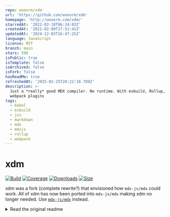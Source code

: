 ```yaml
---
repo: wooorm/xdm
url: 'https://github.com/wooorm/xdm'
homepage: 'http://wooorm.com/xdm/'
starredAt: '2022-02-18T06:24:03Z'
createdAt: '2021-02-09T17:52:41Z'
updatedAt: '2024-12-03T16:47:25Z'
language: JavaScript
license: MIT
branch: main
stars: 596
isPublic: true
isTemplate: false
isArchived: false
isFork: false
hasReadMe: true
refreshedAt: '2025-02-25T20:22:18.789Z'
description: >-
  Just a *really* good MDX compiler. No runtime. With esbuild, Rollup, and
  webpack plugins
tags:
  - babel
  - esbuild
  - jsx
  - markdown
  - mdx
  - mdxjs
  - rollup
  - webpack
---
```


# xdm

[![Build][build-badge]][build]
[![Coverage][coverage-badge]][coverage]
[![Downloads][downloads-badge]][downloads]
[![Size][size-badge]][size]

xdm was a fork (complete rewrite?) that envisioned how `mdx-js/mdx` could work.
All of xdm has now been ported into `mdx-js/mdx` making xdm no longer needed.
Use [`mdx-js/mdx`][mdxjs] instead.

<details><summary>Read the original readme</summary>

**xdm** is an MDX compiler that focusses on two things:

1.  Compiling the MDX syntax (markdown + JSX) to JavaScript
2.  Making it easier to use the MDX syntax in different places

This is mostly things I wrote for `@mdx-js/mdx` which are not slated to be
released (soon?) plus some further changes that I think are good ideas (source
maps, ESM only, defaulting to an automatic JSX runtime, no Babel, smallish
browser size, more docs, import/exports in evaluate, esbuild and Rollup
plugins).

There are also some cool experimental features in [👩‍🔬 Lab][lab]!

## Install

Use Node 12 or later.
Then install `xdm` with either npm or yarn.

[npm][]:

```sh
npm install xdm
```

[yarn][]:

```sh
yarn add xdm
```

This package is [ESM only](https://gist.github.com/sindresorhus/a39789f98801d908bbc7ff3ecc99d99c):
Node 12+ is needed to use it and it must be `import`ed instead of `require`d.

## Contents

*   [What is MDX?](#what-is-mdx)
*   [Use](#use)
*   [API](#api)
    *   [`compile(file, options?)`](#compilefile-options)
    *   [`compileSync(file, options?)`](#compilesyncfile-options)
    *   [`evaluate(file, options)`](#evaluatefile-options)
    *   [`evaluateSync(file, options)`](#evaluatesyncfile-options)
    *   [`run(functionBody, options)`](#runfunctionbody-options)
    *   [`runSync(functionBody, options)`](#runsyncfunctionbody-options)
    *   [`createProcessor(options)`](#createprocessoroptions)
*   [👩‍🔬 Lab](#-lab)
    *   [Importing `.mdx` files directly](#importing-mdx-files-directly)
    *   [Requiring `.mdx` files directly](#requiring-mdx-files-directly)
    *   [Importing `.md` and `.mdx` files from the web in esbuild](#importing-md-and-mdx-files-from-the-web-in-esbuild)
*   [MDX syntax](#mdx-syntax)
    *   [Markdown](#markdown)
    *   [JSX](#jsx)
    *   [ESM](#esm)
    *   [Expressions](#expressions)
*   [MDX content](#mdx-content)
    *   [Components](#components)
    *   [Layout](#layout)
*   [Integrations](#integrations)
    *   [Bundlers](#bundlers)
    *   [Build systems](#build-systems)
    *   [Compilers](#compilers)
    *   [Site generators](#site-generators)
    *   [Hyperscript implementations (frameworks)](#hyperscript-implementations-frameworks)
    *   [Runtime libraries](#runtime-libraries)
*   [Guides](#guides)
    *   [GitHub flavored markdown (GFM)](#github-flavored-markdown-gfm)
    *   [Syntax highlighting](#syntax-highlighting)
    *   [Math](#math)
    *   [Frontmatter](#frontmatter)
*   [Plugins](#plugins)
*   [Types](#types)
*   [Differences from `@mdx-js/mdx`](#differences-from-mdx-jsmdx)
*   [Architecture](#architecture)
*   [Security](#security)
*   [Related](#related)
*   [License](#license)

## What is MDX?

MDX is different things.
The term is sometimes used for a compiler, typically implying `@mdx-js/mdx`, but
there are more.
First there was [`mdxc`][mdxc].
Then came [`@mdx-js/mdx`][mdxjs].
There’s also [`mdsvex`][mdsvex].
And now there’s **xdm** too.

Sometimes the term is used for a runtime/helper library.
**xdm** has **no runtime**: it’s not needed!

Most often the term is used for the format: markdown + JS(X) (there are some
[caveats][]):

```mdx
## Hello, world!

<div className="note">
  > Some notable things in a block quote!
</div>
```

See?
Most of markdown works!
Those XML-like things are not HTML though: they’re JSX.
Note that there are some differences in how JSX should be authored: for example,
React expects `className`, whereas Vue expects `class`.
See [§ MDX syntax][mdx-syntax] below for more on how the format works.

## Use

This section describes how to use the API.
See [§ MDX syntax][mdx-syntax] on how the format works.
See [§ Integrations][integrations] on how to use **xdm** with Babel, esbuild,
Rollup, webpack, etc.

Say we have an MDX document, `example.mdx`:

```mdx
export const Thing = () => <>World!</>

# Hello, <Thing />
```

First, a rough idea of what the result will be.
The below is not the actual output, but it might help to form a mental model:

```js
/* @jsxRuntime automatic @jsxImportSource react */

export const Thing = () => <>World!</>

export default function MDXContent() {
  return <h1>Hello, <Thing /></h1>
}
```

Some observations:

*   The output is serialized JavaScript that still needs to be evaluated
*   A comment is injected to configure how JSX is handled
*   It’s a complete file with import/exports
*   A component (`MDXContent`) is exported

Now for how to get the actual output.
Add some code in `example.js` to compile `example.mdx` to JavaScript:

```js
import {promises as fs} from 'node:fs'
import {compile} from 'xdm'

main()

async function main() {
  const compiled = await compile(await fs.readFile('example.mdx'))
  console.log(String(compiled))
}
```

The *actual* output of running `node example.js` is:

```js
/* @jsxRuntime automatic @jsxImportSource react */
import {Fragment as _Fragment, jsx as _jsx, jsxs as _jsxs} from 'react/jsx-runtime'

export const Thing = () => _jsx(_Fragment, {children: 'World!'})

function MDXContent(props = {}) {
  let {wrapper: MDXLayout} = props.components || ({})
  return MDXLayout
    ? _jsx(MDXLayout, Object.assign({}, props, {children: _jsx(_createMdxContent, {})}))
    : _createMdxContent()
  function _createMdxContent() {
    let _components = Object.assign({h1: 'h1'}, props.components)
    return _jsxs(_components.h1, {children: ['Hello, ', _jsx(Thing, {})]})
  }
}

export default MDXContent
```

Some more observations:

*   JSX is compiled away to function calls and an import of React†
*   The content component can be given `{components: {wrapper: MyLayout}}` to
    wrap the whole content
*   The content component can be given `{components: {h1: MyComponent}}` to use
    something else for the heading

† **xdm** is not coupled to React.
You can also use it with [Preact](#preact), [Vue](#vue), [Emotion](#emotion),
[Theme UI](#theme-ui), etc.

See [§ MDX content][mdx-content] below on how to use the result.

## API

`xdm` exports the following identifiers:
[`compile`][compile],
[`compileSync`](#compilesyncfile-options),
[`evaluate`][eval],
[`evaluateSync`](#evaluatesyncfile-options),
[`run`][run],
[`runSync`](#runsyncfunctionbody-options), and
[`createProcessor`](#createprocessoroptions).
There is no default export.

`xdm/esbuild.js` exports a function as the default export that returns an
[esbuild][] plugin.

`xdm/rollup.js` exports a function as the default export that returns a
[Rollup][] plugin.

`xdm/webpack.cjs` exports a [webpack][] loader as the default export.

There is also `xdm/esm-loader.js` and `xdm/register.cjs`, see [👩‍🔬 Lab][lab]
for more info.

### `compile(file, options?)`

Compile MDX to JS.

###### `file`

MDX document to parse (`string`, [`Buffer`][buffer] in UTF-8, [`vfile`][vfile],
or anything that can be given to `vfile`).

<details>
<summary>Example</summary>

```js
import {VFile} from 'vfile'
import {compile} from 'xdm'

await compile(':)')
await compile(Buffer.from(':-)'))
await compile({path: 'path/to/file.mdx', value: '🥳'})
await compile(new VFile({path: 'path/to/file.mdx', value: '🤭'}))
```

</details>

###### `options.remarkPlugins`

List of [remark plugins][remark-plugins], presets, and pairs.

<details>
<summary>Example</summary>

```js
import remarkFrontmatter from 'remark-frontmatter' // YAML and such.
import remarkGfm from 'remark-gfm' // Tables, strikethrough, tasklists, literal URLs.

await compile(file, {remarkPlugins: [remarkGfm]}) // One plugin.
await compile(file, {remarkPlugins: [[remarkFrontmatter, 'toml']]}) // A plugin with options.
await compile(file, {remarkPlugins: [remarkGfm, remarkFrontmatter]}) // Two plugins.
await compile(file, {remarkPlugins: [[remarkGfm, {singleTilde: false}], remarkFrontmatter]}) // Two plugins, first w/ options.
```

</details>

###### `options.rehypePlugins`

List of [rehype plugins][rehype-plugins], presets, and pairs.

<details>
<summary>Example</summary>

```js
import rehypeKatex from 'rehype-katex' // Render math with KaTeX.
import remarkMath from 'remark-math' // Support math like `$so$`.

await compile(file, {remarkPlugins: [remarkMath], rehypePlugins: [rehypeKatex]})

await compile(file, {
  remarkPlugins: [remarkMath],
  // A plugin with options:
  rehypePlugins: [[rehypeKatex, {throwOnError: true, strict: true}]]
})
```

</details>

###### `options.recmaPlugins`

List of recma plugins.
This is a new ecosystem, currently in beta, to transform
[esast](https://github.com/syntax-tree/esast) trees (JavaScript).

###### `options.remarkRehypeOptions`

Options to pass through to [`remark-rehype`][remark-rehype].
The option `allowDangerousHtml` will always be set to `true` and the MDX nodes
are passed through.
In particular, you might want to pass `clobberPrefix`, `footnoteLabel`, and
`footnoteBackLabel`.

<details>
<summary>Example</summary>

```js
await compile({value: '…'}, {remarkRehypeOptions: {clobberPrefix: 'comment-1'}})
```

</details>

###### `options.mdExtensions`

List of markdown extensions, with dot (`string[]`, default: `['.md',
'.markdown', '.mdown', '.mkdn', '.mkd', '.mdwn', '.mkdown', '.ron']`).

###### `options.mdxExtensions`

List of MDX extensions, with dot (`string[]`, default: `['.mdx']`).
Has no effect in `compile` or `evaluate`, but does affect [esbuild][],
[Rollup][], and the experimental ESM loader + register hook (see [👩‍🔬
Lab][lab]).

###### `options.format`

Format the file is in (`'detect' | 'mdx' | 'md'`, default: `'detect'`).

*   `'detect'` — use `'markdown'` for files with an extension in `mdExtensions`
    and `'mdx'` otherwise
*   `'mdx'` — treat file as [MDX][mdx-syntax]
*   `'md'` — treat file as plain vanilla markdown

The format cannot be detected if a file is passed without a path or extension:
`mdx` will be assumed.
So pass a full vfile (with `path`) or an object with a path.

<details>
<summary>Example</summary>

```js
compile({value: '…'}) // Seen as MDX
compile({value: '…'}, {format: 'md'}) // Seen as markdown
compile({value: '…', path: 'readme.md'}) // Seen as markdown

// Please do not use `.md` for MDX as other tools won’t know how to handle it.
compile({value: '…', path: 'readme.md'}, {format: 'mdx'}) // Seen as MDX
compile({value: '…', path: 'readme.md'}, {mdExtensions: []}) // Seen as MDX
```

</details>

This option mostly affects [esbuild][] and [Rollup][] plugins, and the
experimental ESM loader + register hook (see [👩‍🔬 Lab][lab]), because in those
it affects *which* files are “registered”:

*   `format: 'mdx'` registers the extensions in `options.mdxExtensions`
*   `format: 'md'` registers the extensions in `options.mdExtensions`
*   `format: 'detect'` registers both lists of extensions

###### `options.outputFormat`

Output format to generate (`'program' | 'function-body'`, default: `'program'`).
In most cases `'program'` should be used, as it results in a whole program.
Internally, [`evaluate`][eval] uses `outputFormat: 'function-body'` to compile
to code that can be `eval`ed with [`run`][run].
In some cases, you might want to do what `evaluate` does in separate steps
yourself, such as when compiling on the server and running on the client.

The `'program'` format will use import statements to import the runtime (and
optionally provider) and use an export statement to yield the `MDXContent`
component.

The `'function-body'` format will get the runtime (and optionally provider) from
`arguments[0]`, rewrite export statements, and use a return statement to yield
what was exported.
Normally, this output format will throw on `import` (and `export … from`)
statements, but you can support them by setting
[`options.useDynamicImport`][usedynamicimport].

<details>
<summary>Example</summary>

A module `example.js`:

```js
import {compile} from 'xdm'

main('export const no = 3.14\n\n# hi {no}')

async function main(code) {
  console.log(String(await compile(code, {outputFormat: 'program'}))) // Default
  console.log(String(await compile(code, {outputFormat: 'function-body'})))
}
```

…yields:

```js
import {Fragment as _Fragment, jsx as _jsx} from 'react/jsx-runtime'
export const no = 3.14
function MDXContent(props = {}) { /* … */ }
export default MDXContent
```

```js
const {Fragment: _Fragment, jsx: _jsx} = arguments[0]
const no = 3.14
function MDXContent(props = {}) { /* … */ }
return {no, default: MDXContent}
```

</details>

###### `options.useDynamicImport`

Whether to compile to dynamic import expressions (`boolean`, default: `false`).
This option applies when [`options.outputFormat`][outputformat] is
`'function-body'`.

**xdm** can turn import statements (`import x from 'y'`) into dynamic imports
(`const {x} = await import('y')`).
This is useful because import statements only work at the top level of
JavaScript modules, whereas `import()` is available inside function bodies.

When you turn `useDynamicImport` on, you should probably set [`options.baseUrl`][baseurl] too.

<details>
<summary>Example</summary>

Say we have a couple modules:

```js
// meta.js:
export const title = 'World'

// numbers.js:
export const no = 3.14

// example.js:
import {compileSync} from 'xdm'

const code = `import {name} from './meta.js'
export {no} from './numbers.js'

# hi {name}!`

console.log(String(compileSync(code, {outputFormat: 'function-body', useDynamicImport: true})))
```

…now running `node example.js` yields:

```js
const {Fragment: _Fragment, jsx: _jsx, jsxs: _jsxs} = arguments[0]
const {name} = await import('./meta.js')
const {no} = await import('./numbers.js')
function MDXContent(props = {}) { /* … */ }
return {no, default: MDXContent}
```

</details>

###### `options.baseUrl`

Resolve relative `import` (and `export … from`) from this URL (`string?`,
example: `import.meta.url`).

Relative specifiers are non-absolute URLs that start with `/`, `./`, or `../`.
For example: `/index.js`, `./folder/file.js`, or `../main.js`.

This option is useful when code will run in a different place.
One example is when `.mdx` files are in path *a* but compiled to path *b* and
imports should run relative the path *b*.
Another example is when evaluating code, whether in Node or a browser.

<details>
<summary>Example</summary>

Say we have a module `example.js`:

```js
import {compile} from 'xdm'

main()

async function main() {
  const code = 'export {number} from "./data.js"\n\n# hi'
  const baseUrl = 'https://a.full/url' // Typically `import.meta.url`
  console.log(String(await compile(code, {baseUrl})))
}
```

…now running `node example.js` yields:

```js
import {Fragment as _Fragment, jsx as _jsx} from 'react/jsx-runtime'
export {number} from 'https://a.full/data.js'
function MDXContent(props = {}) { /* … */ }
export default MDXContent
```

</details>

###### `options.development`

Whether to add extra information to error messages in generated code
(`boolean?`, default: `false`).
The default can be set to `true` in Node.js through environment variables: set
`NODE_ENV=development`.

<details>
<summary>Example</summary>

Say we had some MDX that references a component that can be passed or provided
at runtime:

```mdx
**Note**<NoteIcon />: some stuff.
```

And a module to evaluate that:

```js
import {promises as fs} from 'node:fs'
import * as runtime from 'react/jsx-runtime'
import {evaluate} from 'xdm'

main()

async function main() {
  const path = 'example.mdx'
  const value = await fs.readFile(path)
  const MDXContent = (await evaluate({path, value}, runtime)).default
  console.log(MDXContent())
}
```

Running that would normally (production) yield:

```txt
Error: Expected component `NoteIcon` to be defined: you likely forgot to import, pass, or provide it.
    at _missingMdxReference (eval at run (…/xdm/lib/run.js:18:10), <anonymous>:27:9)
    at _createMdxContent (eval at run (…/xdm/lib/run.js:18:10), <anonymous>:15:20)
    at MDXContent (eval at run (…/xdm/lib/run.js:18:10), <anonymous>:9:9)
    at main (…/example.js:11:15)
```

But if we change add `development: true` to our example:

```diff
@@ -7,6 +7,6 @@ main()
 async function main() {
   const path = 'example.mdx'
   const value = await fs.readFile(path)
-  const MDXContent = (await evaluate({path, value}, runtime)).default
+  const MDXContent = (await evaluate({path, value}, {development: true, ...runtime})).default
   console.log(MDXContent({}))
 }
```

And we’d run it again, we’d get:

```txt
Error: Expected component `NoteIcon` to be defined: you likely forgot to import, pass, or provide it.
It’s referenced in your code at `1:9-1:21` in `example.mdx`
provide it.
    at _missingMdxReference (eval at run (…/xdm/lib/run.js:18:10), <anonymous>:27:9)
    at _createMdxContent (eval at run (…/xdm/lib/run.js:18:10), <anonymous>:15:20)
    at MDXContent (eval at run (…/xdm/lib/run.js:18:10), <anonymous>:9:9)
    at main (…/example.js:11:15)
```

</details>

###### `options.SourceMapGenerator`

The `SourceMapGenerator` class from [`source-map`][source-map] (optional).
When given, the resulting file will have a `map` field set to a source map (in
object form).

<details>
<summary>Example</summary>

Assuming `example.mdx` from [§ Use][use] exists, then:

```js
import {promises as fs} from 'node:fs'
import {SourceMapGenerator} from 'source-map'
import {compile} from 'xdm'

main()

async function main() {
  const file = await compile(
    {path: 'example.mdx', value: await fs.readFile('example.mdx')},
    {SourceMapGenerator}
  )

  console.log(file.map)
}
```

…yields:

```js
{
  version: 3,
  sources: ['example.mdx'],
  names: ['Thing'],
  mappings: ';;aAAaA,QAAQ;YAAQ;;;;;;;;iBAE3B',
  file: 'example.mdx'
}
```

</details>

###### `options.providerImportSource`

Place to import a provider from (`string?`, example: `'@mdx-js/react'`).
Useful for runtimes that support context (React, Preact).
The provider must export a `useMDXComponents`, which is called to access an
object of components.

<details>
<summary>Example</summary>

If `file` is the contents of `example.mdx` from [§ Use][use], then:

```js
compile(file, {providerImportSource: '@mdx-js/react'})
```

…yields this difference:

```diff
 /* @jsxRuntime automatic @jsxImportSource react */
 import {Fragment as _Fragment, jsx as _jsx, jsxs as _jsxs} from 'react/jsx-runtime'
+import {useMDXComponents as _provideComponents} from '@mdx-js/react'

 export const Thing = () => _jsx(_Fragment, {children: 'World!'})

 function MDXContent(props = {}) {
-  let {wrapper: MDXLayout} = props.components || ({})
+  let {wrapper: MDXLayout} = Object.assign({}, _provideComponents(), props.components)
   return MDXLayout
     ? _jsx(MDXLayout, Object.assign({}, props, {children: _jsx(_createMdxContent, {})}))
     : _createMdxContent()
   function _createMdxContent() {
-    let _components = Object.assign({h1: 'h1'}, props.components)
+    let _components = Object.assign({h1: 'h1'}, _provideComponents(), props.components)
     return _jsxs(_components.h1, {children: ['Hello, ', _jsx(Thing, {})]})
   }
 }

 export default MDXContent
```

</details>

###### `options.jsx`

Whether to keep JSX (`boolean?`, default: `false`).
The default is to compile JSX away so that the resulting file is immediately
runnable.

<details>
<summary>Example</summary>

If `file` is the contents of `example.mdx` from [§ Use][use], then:

```js
compile(file, {jsx: true})
```

…yields this difference:

```diff
 /* @jsxRuntime automatic @jsxImportSource react */
-import {Fragment as _Fragment, jsx as _jsx, jsxs as _jsxs} from 'react/jsx-runtime'

-export const Thing = () => _jsx(_Fragment, {children: 'World!'})
+export const Thing = () => <>World!</>

 function MDXContent(props = {}) {
   let {wrapper: MDXLayout} = props.components || ({})
   return MDXLayout
-    ? _jsx(MDXLayout, Object.assign({}, props, {children: _jsx(_createMdxContent, {})}))
+    ? <MDXLayout {...props}><_createMdxContent /></MDXLayout>
     : _createMdxContent()
   function _createMdxContent() {
     let _components = Object.assign({h1: 'h1'}, props.components)
-    return _jsxs(_components.h1, {children: ['Hello, ', _jsx(Thing, {})]})
+    return <_components.h1>{"Hello, "}<Thing /></_components.h1>
   }
 }

 export default MDXContent
```

</details>

###### `options.jsxRuntime`

JSX runtime to use (`'automatic' | 'classic'`, default: `'automatic'`).
The classic runtime compiles to calls such as `h('p')`, the automatic runtime
compiles to `import _jsx from '$importSource/jsx-runtime'\n_jsx('p')`.

<details>
<summary>Example</summary>

If `file` is the contents of `example.mdx` from [§ Use][use], then:

```js
compile(file, {jsxRuntime: 'classic'})
```

…yields this difference:

```diff
-/* @jsxRuntime automatic @jsxImportSource react */
-import {Fragment as _Fragment, jsx as _jsx, jsxs as _jsxs} from 'react/jsx-runtime'
+/* @jsxRuntime classic @jsx React.createElement @jsxFrag React.Fragment */
+import React from 'react'

-export const Thing = () => _jsx(_Fragment, {children: 'World!'})
+export const Thing = () => React.createElement(React.Fragment, null, 'World!')
…
```

</details>

###### `options.jsxImportSource`

Place to import automatic JSX runtimes from (`string?`, default: `'react'`).
When in the `automatic` runtime, this is used to define an import for
`_Fragment`, `_jsx`, and `_jsxs`.

<details>
<summary>Example</summary>

If `file` is the contents of `example.mdx` from [§ Use][use], then:

```js
compile(file, {jsxImportSource: 'preact'})
```

…yields this difference:

```diff
-/* @jsxRuntime automatic @jsxImportSource react */
-import {Fragment as _Fragment, jsx as _jsx, jsxs as _jsxs} from 'react/jsx-runtime'
+/* @jsxRuntime automatic @jsxImportSource preact */
+import {Fragment as _Fragment, jsx as _jsx, jsxs as _jsxs } from 'preact/jsx-runtime'
```

</details>

###### `options.pragma`

Pragma for JSX (`string?`, default: `'React.createElement'`).
When in the `classic` runtime, this is used as an identifier for function calls:
`<x />` to `React.createElement('x')`.

You should most probably define `pragmaFrag` and `pragmaImportSource` too when
changing this.

<details>
<summary>Example</summary>

If `file` is the contents of `example.mdx` from [§ Use][use], then:

```js
compile(file, {
  jsxRuntime: 'classic',
  pragma: 'preact.createElement',
  pragmaFrag: 'preact.Fragment',
  pragmaImportSource: 'preact/compat'
})
```

…yields this difference:

```diff
-/* @jsxRuntime classic @jsx React.createElement @jsxFrag React.Fragment */
-import React from 'react'
+/* @jsxRuntime classic @jsx preact.createElement @jsxFrag preact.Fragment */
+import preact from 'preact/compat'

-export const Thing = () => React.createElement(React.Fragment, null, 'World!')
+export const Thing = () => preact.createElement(preact.Fragment, null, 'World!')
…
```

</details>

###### `options.pragmaFrag`

Pragma for JSX fragments (`string?`, default: `'React.Fragment'`).
When in the `classic` runtime, this is used as an identifier for fragments: `<>`
to `React.createElement(React.Fragment)`.

See `options.pragma` for an example.

###### `options.pragmaImportSource`

Where to import the identifier of `pragma` from (`string?`, default: `'react'`).
When in the `classic` runtime, this is used to import the `pragma` function.
To illustrate with an example: when `pragma` is `'a.b'` and `pragmaImportSource`
is `'c'` this following will be generated: `import a from 'c'`.

See `options.pragma` for an example.

###### Returns

`Promise<VFile>` — Promise that resolves to the compiled JS as a [vfile][].

<details>
<summary>Example</summary>

```js
import remarkPresetLintConsistent from 'remark-preset-lint-consistent' // Lint rules to check for consistent markdown.
import {reporter} from 'vfile-reporter'
import {compile} from 'xdm'

main()

async function main() {
  const file = await compile('*like this* or _like this_?', {remarkPlugins: [remarkPresetLintConsistent]})
  console.error(reporter(file))
}
```

Yields:

```txt
  1:16-1:27  warning  Emphasis should use `*` as a marker  emphasis-marker  remark-lint

⚠ 1 warning
```

</details>

### `compileSync(file, options?)`

Compile MDX to JS.
Synchronous version of `compile`.
When possible please use the async `compile`.

### `evaluate(file, options)`

> ☢️ **Danger**: It’s called **evaluate** because it `eval`s JavaScript.

Compile and [run][] MDX.
When possible, please use `compile`, write to a file, and then run with Node or
bundle with [esbuild][]/[Rollup][]/[webpack][].
But if you trust your content, `evaluate` can work.

Typically, `import` (or `export … from`) do not work here.
They can be compiled to dynamic `import()` by passing
[`options.useDynamicImport`][usedynamicimport].

###### `file`

See [`compile`][compile].

###### `options`

Most options are the same as [`compile`][compile], with the following
exceptions:

*   `providerImportSource` is replaced by `useMDXComponents`
*   `jsx*` and `pragma*` options are replaced by `jsx`, `jsxs`, and `Fragment`
*   `outputFormat` is set to `function-body`

###### `options.jsx`

###### `options.jsxs`

###### `options.Fragment`

These three options are required.
They come from an automatic JSX runtime that you must import yourself.

<details>
<summary>Example</summary>

```js
import * as runtime from 'react/jsx-runtime'

const {default: Content} = await evaluate('# hi', {...runtime, ...otherOptions})
```

</details>

###### `options.useMDXComponents`

Needed if you want to support a provider.

<details>
<summary>Example</summary>

```js
import * as provider from '@mdx-js/react'
import * as runtime from 'react/jsx-runtime'

const {default: Content} = await evaluate('# hi', {...provider, ...runtime, ...otherOptions})
```

</details>

###### Returns

`Promise<Module>` — Promise that resolves to something that looks a bit like a
module: an object with a `default` field set to the component and anything else
that was exported from the MDX file available too.

<details>
<summary>Example</summary>

Assuming the contents of `example.mdx` from [§ Use][use] was in `file`, then:

```js
import * as runtime from 'react/jsx-runtime'
import {evaluate} from 'xdm'

console.log(await evaluate(file, {...runtime}))
```

…yields:

```js
{Thing: [Function: Thing], default: [Function: MDXContent]}
```

</details>

### `evaluateSync(file, options)`

> ☢️ **Danger**: It’s called **evaluate** because it `eval`s JavaScript.

Compile and run MDX.
Synchronous version of [`evaluate`][eval].
When possible please use the async `evaluate`.

### `run(functionBody, options)`

> ☢️ **Danger**: This `eval`s JavaScript.

Run MDX compiled as [`options.outputFormat: 'function-body'`][outputformat].

###### `options`

You can pass `jsx`, `jsxs`, and `Fragment` from an automatic JSX runtime as
`options`.
You can pass `useMDXComponents` from a provider in options as well if the MDX
is compiled with `options.providerImportSource: '#'` (the exact value of this
option doesn’t matter).
All other options have to be passed to `compile` instead.

###### Returns

`Promise<Module>` — See `evaluate`

<details>
<summary>Example</summary>

On the server:

```js
import {compile} from 'xdm'

const code = String(await compile('# hi', {outputFormat: 'function-body'}))
```

On the client:

```js
import {run} from 'xdm'
import * as runtime from 'react/jsx-runtime'

const code = '' // To do: get `code` from server somehow.

const {default: Content} = await run(code, runtime)
```

…yields:

```js
[Function: MDXContent]
```

</details>

### `runSync(functionBody, options)`

> ☢️ **Danger**: This `eval`s JavaScript.

Run MDX.
Synchronous version of [`run`][run].
When possible please use the async `run`.

### `createProcessor(options)`

Create a unified processor to compile MDX to JS.
Has the same options as [`compile`][compile], but returns a configured
[`processor`](https://github.com/unifiedjs/unified#processor).

Note that `format: 'detect'` does not work here: only `'md'` or `'mdx'` are
allowed (and `'mdx'` is the default).

## 👩‍🔬 Lab

This section describes experimental features!
These do not adhere to semver and could break at any time!

### Importing `.mdx` files directly

[ESM loaders](https://nodejs.org/api/esm.html#esm_loaders) are an experimental
feature in Node, slated to change.
Still, they let projects “hijack” imports, to do all sorts of fancy things!
**xdm** comes with experimental support for importing `.mdx` files with
on-the-fly compilation, using `xdm/esm-loader.js`:

Assuming `example.mdx` from [§ Use][use] exists, and our module `example.js`
looks as follows:

```js
import {renderToStaticMarkup} from 'react-dom/server'
import React from 'react'
import Content from './example.mdx'

console.log(renderToStaticMarkup(React.createElement(Content)))
```

Running that with:

```sh
node --experimental-loader=xdm/esm-loader.js example.js
```

…yields:

```html
<h1>Hello, World!</h1>
```

To pass options, you can make your own loader, such as this `my-loader.js`:

```js
import {createLoader} from 'xdm/esm-loader.js'

// Load is for Node 17+, the rest for 12-16.
const {load, getFormat, transformSource} = createLoader(/* Options… */)

export {load, getFormat, transformSource}
```

Which can then be used with `node --experimental-loader=./my-loader.js`.

Node itself does not yet support multiple loaders, but it is possible to combine
multiple loaders with
[`@node-loader/core`](https://github.com/node-loader/node-loader-core).

### Requiring `.mdx` files directly

[`require.extensions`](https://nodejs.org/api/modules.html#modules_require_extensions)
is a deprecated feature in Node.
Still, it lets projects “hijack” `require` calls to do fancy things.
**xdm** comes with support for requiring `.mdx` files with on-the-fly
evaluation, using `xdm/register.cjs`:

Assuming `example.mdx` from [§ Use][use] exists, and our script `example.cjs`
looks as follows:

```js
const React = require('react')
const {renderToStaticMarkup} = require('react-dom/server')
const Content = require('./example.mdx')

console.log(renderToStaticMarkup(React.createElement(Content)))
```

Running that with:

```sh
node -r xdm/register.cjs example.cjs
```

…yields:

```html
<h1>Hello, World!</h1>
```

To pass options, you can make your own hook, such as this `my-hook.cjs`:

```js
'use strict'

const register = require('xdm/lib/integration/require.cjs')

register({/* Options… */})
```

Which can then be used with `node -r ./my-hook.cjs`.

The register hook uses [`evaluateSync`][eval].
That means `import` (and `export … from`) are not supported when requiring
`.mdx` files.

### Importing `.md` and `.mdx` files from the web in esbuild

> ⚠️ Note that this includes remote code in your bundle.
> Make sure you trust it!
> See [§ Security][security] for more info.

When passing `allowDangerousRemoteMdx` to the esbuild loader, MD(X) and JS files
can be imported from `http:` and `https:` urls.
Take this `index.mdx` file:

```jsx
import Readme from 'https://raw.githubusercontent.com/wooorm/xdm/main/readme.md'

Embed the xdm readme like so:

<Readme />
```

And a module `build.js`:

```js
import xdm from 'xdm/esbuild.js'
import esbuild from 'esbuild'

await esbuild.build({
  entryPoints: ['index.mdx'],
  outfile: 'output.js',
  format: 'esm',
  plugins: [xdm({allowDangerousRemoteMdx: true, /* Other options… */})]
})
```

Running that (`node build.js`) and evaluating `output.js` (depends on how you
evaluate React stuff) would give:

```jsx
<p>Embed the xdm readme like so:</p>
<h1>xdm</h1>
{/* … */}
<p><a href="https://github.com/wooorm/xdm/blob/main/license">MIT</a> © …</p>
```

## MDX syntax

> **Note**!
> You don’t have to use this syntax.
> Or use it always.
> With [`format`][format], you can opt-in gradually or not at all.

The MDX syntax is a mix between markdown and JSX.
Markdown often feels more natural to type than HTML (or JSX) for the common
things (like emphasis, headings).
JSX is an extension to JavaScript that *looks* like HTML but makes it convenient
to use components (reusable things).
See [this description](https://github.com/micromark/mdx-state-machine#71-syntax)
for a more formal description of the syntax.

This gives us something along the lines of [literate programming][lit].

MDX also gives us an odd mix of two languages: markdown is whitespace sensitive
and forgiving (what you type may not “work”, but it won’t crash) whereas
JavaScript is whitespace **insensitive** and **does** crash on typos.
Weirdly enough they combine pretty well!

It’s important to know markdown
([see this cheatsheet and tutorial](https://commonmark.org/help/) for help)
and have experience with JavaScript (specifically
[JSX](https://facebook.github.io/jsx/)) to write (and enjoy writing) MDX.

Some common gotchas with writing MDX are
[documented here](https://github.com/micromark/mdx-state-machine#74-common-mdx-gotchas).

### Markdown

Most of markdown ([CommonMark][]) works:

````mdx
# Heading (rank 1)
## Heading 2
### 3
#### 4
##### 5
###### 6

> Block quote

* Unordered
* List

1. Ordered
2. List

A paragraph, introducing a thematic break:

***

```js
some.code()
```

a [link](https://example.com), an ![image](./image.png), some *emphasis*,
something **strong**, and finally a little `code()`.
````

Some other features often used with markdown are:

*   **GFM** — autolink literals, strikethrough, tables, tasklists
    ([see guide below](#github-flavored-markdown-gfm))
*   **Frontmatter** — YAML
    ([see guide below](#frontmatter))
*   **Math**
    ([see guide below](#math))
*   **Syntax highlighting**
    ([see guide below](#syntax-highlighting))

There are many more things possible by configuring
[remark plugins][remark-plugins] and [rehype plugins][rehype-plugins].

There are also a couple specific remark/rehype/recma plugins that work with
xdm: see [plugins][].

#### Caveats

Some markdown features don’t work in MDX:

```mdx
Indented code works in markdown, but not in MDX:

    console.log(1) // this is a paragraph in MDX!

The reason for that is so that you can nicely indent your components.

A different one is “autolinks”:

<svg:rect> and <admin@example.com> are links in markdown, but they crash xdm.
The reason is that they look a lot like JSX components, and we prefer being unambiguous.
If you want links, use [descriptive text](https://and-the-link-here.com).

HTML doesn’t work, because MDX has JSX instead (see next section).

And you must escape less than (`<`) and opening braces (`{`) like so: \< or \{.
```

More on this is
[documented here](https://github.com/micromark/mdx-state-machine#72-deviations-from-markdown).

### JSX

Most of JSX works.
Here’s some that looks a lot like HTML (but is JSX):

```js
<h1>Heading!</h1>

<abbr title="HyperText Markup Language">HTML</abbr> is a lovely language.

<section>
  And here is *markdown* in **JSX**!
</section>
```

You can also use components, but note that you must either define them locally
or pass them in later (see [§ MDX content][mdx-content]):

```js
<MyComponent id="123" />

Or access the `thisOne` component on the `myComponents` object: <myComponents.thisOne />

<Component
  open
  x={1}
  label={'this is a string, *not* markdown!'}
  icon={<Icon />}
/>
```

More on this is
[documented here](https://github.com/micromark/mdx-state-machine#73-deviations-from-jsx).

### ESM

To define things from within MDX, use ESM:

```js
import {External} from './some/place.js'

export const Local = props => <span style={{color: 'red'}} {...props} />

An <External /> component and <Local>a local component</Local>.
```

ESM can also be used for other things:

```js
import {MyChart} from './chart-component.js'
import data from './population.js'
export const pi = 3.14

<MyChart data={data} label={'Something with ' + pi} />
```

### Expressions

Braces can be used to embed JavaScript expressions in MDX:

```mdx
export const pi = 3.14

Two 🍰 is: {pi * 2}
```

Expressions can be empty or contain just a comment:

```mdx
{/* A comment! */}
```

## MDX content

All content (headings, paragraphs, etc) you write are exported as the default
export from a compiled MDX file as a component.

It’s possible to pass props in.
The special prop `components` is used to determine how to render components.
This includes both JSX and markdown syntax.
Say we have a `message.mdx` file:

```mdx
# Hello, *<Planet />*!

Remember when we first met in {props.year}?
```

This file could be imported from JavaScript and passed components like so:

```js
import Message from './message.mdx' // Assumes an integration is used to compile MDX -> JS.

<Message components={{Planet: () => 'Venus'}} year={1962} />
```

You can also change the things that come from markdown:

```js
<Message
  components={{
    // Map `h1` (`# heading`) to use `h2`s.
    h1: 'h2',
    // Rewrite `em`s (`*like so*`) to `i` with a red foreground color.
    em: (props) => <i style={{color: 'red'}} {...props} />,
    // Pass a layout (using the special `'wrapper'` key).
    wrapper: ({components, ...props}) => <main {...props} />,
    // Pass a component.
    Planet: () => 'Venus'
  }}
  year={1962}
/>
```

### Components

The following keys can be passed in `components`:

*   HTML equivalents for the things you write with markdown (such as `h1` for
    `# heading`)**†**
*   `wrapper`, which defines the layout (but local layout takes precedence)
*   `*` anything else that is a valid JavaScript identifier (`foo`,
    `Components`, `_`, `$x`, `a1`) for the things you write with JSX (like
    `<So />` or `<like.so />`, note that locally defined components take
    precedence)**‡**

**†** Normally, in markdown, those are: `a`, `blockquote`, `br`, `code`, `em`,
`h1`, `h2`, `h3`, `h4`, `h5`, `h6`, `hr`, `img`, `li`, `ol`, `p`, `pre`,
`strong`, and `ul`.
With [`remark-gfm`][gfm] ([see guide below](#github-flavored-markdown-gfm)), you
can also use: `del`, `section`, `sup`, `table`, `tbody`, `td`, `th`, `thead`,
and `tr`.
Other remark plugins that add support for new constructs and advertise that they
work with rehype, will also work with **xdm**.

**‡** The rules for whether a name in JSX (`x` in `<x>`) is a literal tag name
or not, are as follows:

*   If there’s a dot, it’s a member expression (`<a.b>` -> `h(a.b)`)
*   Otherwise, if the name is not a valid identifier, it’s a literal (`<a-b>` ->
    `h('a-b')`)
*   Otherwise, if it starts with a lowercase, it’s a literal (`<a>` -> `h('a')`)
*   Otherwise, it’s an identifier (`<A>` -> `h(A)`)

### Layout

Layouts are components that wrap the whole content.
They can be defined from within MDX using a default export:

```js
export default function Layout({children}) {
  return <main>{children}</main>;
}

All the things.
```

The layout can also be imported and *then* exported with an `export … from`:

```js
export {Layout as default} from './components.js'
```

The layout can also be passed as `components.wrapper` (but a local one takes
precedence).

## Integrations

### Bundlers

#### esbuild

Install `xdm` and use `xdm/esbuild.js`.
Add something along these lines to your `build` call:

```js
import xdm from 'xdm/esbuild.js'
import esbuild from 'esbuild'

await esbuild.build({
  entryPoints: ['index.mdx'],
  outfile: 'output.js',
  format: 'esm',
  plugins: [xdm({/* Options… */})]
})
```

esbuild takes care of turning modern JavaScript features into syntax that works
wherever you want it to.
No Babel needed.
See esbuild’s docs for more info.

`options` are the same as from [`compile`][compile] with the addition of:

###### `options.allowDangerousRemoteMdx`

Whether to allow importing from `http:` and `https:` URLs (`boolean`, default:
`false`).
See [§ Importing `.md` and `.mdx` files from the web in
esbuild][import-from-web].

> ⚠️ Note that this evaluates any JavaScript and MDX found over the wire!

#### Rollup

Install `xdm` and use `xdm/rollup.js`.
Add something along these lines to your `rollup.config.js`:

```js
import path from 'node:path'
import xdm from 'xdm/rollup.js'

export default {
  // …
  plugins: [
    // …
    xdm({/* Options… */})
  ]
}
```

If you use modern JavaScript features you might want to use Babel through
[`@rollup/plugin-babel`](https://github.com/rollup/plugins/tree/master/packages/babel)
to compile to code that works:

```js
// …
import {babel} from '@rollup/plugin-babel'

export default {
  // …
  plugins: [
    // …
    xdm({/* Options… */}),
    babel({
      // Also run on what used to be `.mdx` (but is now JS):
      extensions: ['.js', '.jsx', '.es6', '.es', '.mjs', '.mdx', '.md'],
      // Other options…
    })
  ]
}
```

Source maps are supported.
You do not need to pass `options.SourceMapGenerator`.

`options` are the same as from [`compile`][compile], with the additions of:

###### `options.include`

###### `options.exclude`

List of [`picomatch`][pico] patterns to include and/or exclude
(`string`, `RegExp`, `Array<string|RegExp>`, default: `[]`).

#### Webpack

Install `xdm` and use `xdm/webpack.cjs`.
Add something along these lines to your `webpack.config.js`:

```js
module.exports = {
  module: {
    // …
    rules: [
      // …
      {test: /\.mdx?$/, use: [{loader: 'xdm/webpack.cjs', options: {}}]}
    ]
  }
}
```

Source maps are supported based on how you configure webpack.
You do not need to pass `options.SourceMapGenerator`.

If you use modern JavaScript features you might want to use Babel through
[`babel-loader`](https://webpack.js.org/loaders/babel-loader/) to compile to
code that works:

```js
// …
use: [
  // Note that Webpack runs right-to-left: `xdm` is used first, then
  // `babel-loader`.
  {loader: 'babel-loader', options: {}},
  {loader: 'xdm/webpack.cjs', options: {}}
]
// …
```

Note that `webpack-cli` doesn’t support loaders in ESM directly or even
*indirectly*.
Because `xdm` itself is ESM, this means the `xdm/webpack.cjs` loader (even
though it’s CJS) doesn’t work with `webpack-cli` (it does work when using the
webpack API).
To use this loader with `webpack-cli`, set the `DISABLE_V8_COMPILE_CACHE=1`
environment variable.
See
[GH-11](https://github.com/wooorm/xdm/issues/11#issuecomment-785043772) for
details.

```sh
DISABLE_V8_COMPILE_CACHE=1 webpack
```

### Build systems

#### Snowpack

[Snowpack](https://www.snowpack.dev) uses [Rollup][] (for local files) which can
be extended.
Unfortunately, `snowpack.config.js` is currently, ironically, CommonJS.
So figuring out a way to `import('xdm/rollup.js')` and use it in Snowpack, is
left as an exercise to the reader.

#### Vite

[Vite](https://vitejs.dev) supports [Rollup][] plugins directly in `plugins` in
your `vite.config.js`.

#### WMR

[WMR](https://github.com/preactjs/wmr) supports [Rollup][] plugins directly by
[adding them to `plugins`](https://wmr.dev/docs/plugins/)
in `wmr.config.mjs`.

```js
import {defineConfig} from 'wmr'
import xdm from 'xdm/rollup.js'

export default defineConfig({
  plugins: [
    xdm({/* Options… */})
  ]
})
```

See [§ Preact](https://github.com/wooorm/xdm#preact) if you want to use Preact.

### Compilers

#### Babel

You should probably use webpack or Rollup instead of Babel directly as that
gives the neatest interface.
It is possible to use **xdm** in Babel and it’s fast, because it skips `xdm`
serialization and Babel parsing, if Babel is used anyway.

Babel does not support syntax extensions to its parser (it has “syntax” plugins
but those in fact turn certain flags on or off).
It does support setting a different parser.
Which in turn lets us choose whether to use the `xdm` or `@babel/parser`.

This Babel plugin, `plugin.js`:

```js
import path from 'node:path'
import parser from '@babel/parser'
import estreeToBabel from 'estree-to-babel'
import {compileSync} from 'xdm'

export function babelPluginSyntaxMdx() {
  // Tell Babel to use a different parser.
  return {parserOverride: babelParserWithMdx}
}

// A Babel parser that parses `.mdx` files with xdm and passes any other things
// through to the normal Babel parser.
function babelParserWithMdx(value, options) {
  if (
    options.sourceFilename &&
    /\.mdx?$/.test(path.extname(options.sourceFilename))
  ) {
    // Babel does not support async parsers, unfortunately.
    return compileSync(
      {value, path: options.sourceFilename},
      // Tell xdm to return a Babel tree instead of serialized JS.
      {recmaPlugins: [recmaBabel]}
    ).result
  }

  return parser.parse(value, options)
}

// A “recma” plugin is a unified plugin that runs on the estree (used by xdm
// and much of the JS ecosystem but not Babel).
// This plugin defines `'estree-to-babel'` as the compiler, which means that
// the resulting Babel tree is given back by `compileSync`.
function recmaBabel() {
  Object.assign(this, {Compiler: estreeToBabel})
}
```

Can be used like so with the Babel API:

```js
import babel from '@babel/core'
import {babelPluginSyntaxMdx} from './plugin.js'

// Note that a filename must be set for our plugin to know it’s MDX instead of JS.
await babel.transformAsync(file, {filename: 'example.mdx', plugins: [babelPluginSyntaxMdx]})
```

### Site generators

#### Create React App (CRA)

Create a new app with [CRA](https://github.com/facebook/create-react-app) and
change directory to enter it:

```sh
npx create-react-app my-app
cd my-app
```

Install `xdm` as a dev dependency:

```sh
yarn add xdm --dev
```

Now we can add our MDX content.
Create an MDX file `Content.mdx` in the `src/` folder:

```mdx
export const Box = () => (
  <div style={{padding: 20, backgroundColor: 'tomato'}} />
)

# Hello, world!

This is **markdown** with <span style={{color: "red"}}>JSX</span>: MDX!

<Box />
```

To use that content in the app, replace the contents of `App.js` in the `src/`
folder with:

```js
/* eslint-disable import/no-webpack-loader-syntax */
import Content from '!xdm/webpack.cjs!./Content.mdx'

export default function App() {
  return <Content />
}
```

Done!
To start the development server run:

```sh
yarn start
```

#### Next.js

Next uses webpack.
Install `xdm` and extend
[Next’s config](https://nextjs.org/docs/api-reference/next.config.js/custom-webpack-config)
in a `next.config.js` file like so:

```js
module.exports = {
  // Support MDX files as pages:
  pageExtensions: ['mdx', 'md', 'tsx', 'ts', 'jsx', 'js'],
  // Support loading `.mdx`:
  webpack(config) {
    config.module.rules.push({
      test: /\.mdx?$/,
      use: [{loader: 'xdm/webpack.cjs', options: {/* Options… */}}]
    })

    return config
  }
}
```

### Hyperscript implementations (frameworks)

#### React

Works out of the box.

> What about **React server components**?
>
> While they are currently alpha and not shipping soon, there is an
> [experimental demo](https://wooorm.com/server-components-mdx-demo/)
> combining **xdm** with RSC.

You can set `providerImportSource` to `'@mdx-js/react'` (which has to be
installed) to support context-based components passing.

```js
import {MDXProvider} from '@mdx-js/react'
import Post from './post.mdx' // Assumes an integration is used to compile MDX -> JS.

<MDXProvider components={{em: props => <i {...props} />}}>
  <Post />
</MDXProvider>
```

But the above can also be written without configuring and importing a provider:

```js
import Post from './post.mdx'

<Post components={{em: props => <i {...props} />}} />
```

#### Preact

Define a different import source in [options][compile]:

```js
compile(file, {jsxImportSource: 'preact'})
```

You can set `providerImportSource` to `'@mdx-js/preact'` (which has to be
installed) to support context-based components passing.
See React above for more information (but use `@mdx-js/preact`).

#### Svelte

Use [mdsvex][]!

#### Vue

Use Vue 3, which adds support for functional components and fragments, two
features heavily used in MDX.

Vue has a special way to compile JSX: **xdm** can’t do it but Babel can.
Tell `xdm` to keep the JSX:

```js
const jsx = String(await compile(file, {jsx: true}))
```

Then compile the JSX away with Babel and
[`@vue/babel-plugin-jsx`](https://github.com/vuejs/jsx-next/tree/dev/packages/babel-plugin-jsx):

```js
import babel from '@babel/core'

const js = (await babel.transformAsync(jsx, {plugins: ['@vue/babel-plugin-jsx']})).code
```

You are probably already using [webpack][] and/or [Rollup][] with Vue.
If not directly, then perhaps through something like Vue CLI.
In which case, see the above sections on these tools for how to use them, but
configure them as shown in this section to import `.mdx` files.

### Runtime libraries

#### Emotion

Define a different import source in [options][compile] at compile time:

```js
compile(file, {jsxImportSource: '@emotion/react'})
```

Otherwise, Emotion is React based, so see the React section for more info.

#### Theme UI

Theme UI is a React-specific library that requires using context to access its
effective components.
This can be done at the place where you’re using MDX content at runtime:

```js
import {base} from '@theme-ui/preset-base'
import {components, ThemeProvider} from 'theme-ui'
import Post from './post.mdx' // Assumes an integration is used to compile MDX -> JS.

<ThemeProvider theme={base}>
  <Post components={components} />
</ThemeProvider>
```

If using a `providerImportSource` set to `'@mdx-js/react'` while compiling,
Theme UI automatically injects its components into that context:

```js
import {base} from '@theme-ui/preset-base'
import {ThemeProvider} from 'theme-ui'
import Post from './post.mdx'

<ThemeProvider theme={base}>
  <Post />
</ThemeProvider>
```

Otherwise, Theme UI is Emotion and React based, so see their sections for more
info.

## Guides

### GitHub flavored markdown (GFM)

To support GFM (autolink literals, strikethrough, tables, and tasklists) use
[`remark-gfm`](https://github.com/remarkjs/remark-gfm).
Say we have an MDX file like this:

```mdx
# GFM

## Autolink literals

www.example.com, https://example.com, and contact@example.com.

## Footnote

A note[^1]

[^1]: Big note.

## Strikethrough

~one~ or ~~two~~ tildes.

## Table

| a | b  |  c |  d  |
| - | :- | -: | :-: |

## Tasklist

* [ ] to do
* [x] done
```

Then do something like this:

```js
import {promises as fs} from 'node:fs'
import remarkGfm from 'remark-gfm'
import {compile} from 'xdm'

main()

async function main() {
  console.log(
    String(
      await compile(await fs.readFile('example.mdx'), {remarkPlugins: [remarkGfm]})
    )
  )
}
```

<details>
<summary>Show equivalent JSX</summary>

```js
<h1>GFM</h1>
<h2>Autolink literals</h2>
<p>
  <a href="http://www.example.com">www.example.com</a>,
  <a href="https://example.com">https://example.com</a>, and
  <a href="mailto:contact@example.com">contact@example.com</a>.
</p>
<h2>Footnote</h2>
<p>A note<sup><a href="#user-content-fn-1" id="user-content-fnref-1" data-footnote-ref aria-describedby="footnote-label">1</a></sup></p>
<h2>Strikethrough</h2>
<p>
  <del>one</del> or <del>two</del> tildes.
</p>
<h2>Table</h2>
<table>
  <thead>
    <tr>
      <th>a</th>
      <th align="left">b</th>
      <th align="right">c</th>
      <th align="center">d</th>
    </tr>
  </thead>
</table>
<h2>Tasklist</h2>
<ul className="contains-task-list">
  <li className="task-list-item">
    <input type="checkbox" disabled /> to do
  </li>
  <li className="task-list-item">
    <input type="checkbox" checked disabled /> done
  </li>
</ul>
<section data-footnotes className="footnotes">
<h2 id="footnote-label" className="sr-only">Footnotes</h2>
<ol>
  <li id="user-content-fn-1">
    <p>
      Big note.
      <a href="#user-content-fnref-1" data-footnote-backref className="data-footnote-backref" aria-label="Back to content">↩</a>
    </p>
  </li>
</ol>
</section>
```

</details>

### Syntax highlighting

There are two ways to accomplish syntax highlighting: at compile time or at
runtime.
Doing it at compile time means much less code is sent down the wire (syntax
highlighting needs a *lot* of code).
Doing it at runtime gives flexibility.

#### Syntax highlighting at compile time

Use either [`rehype-highlight`](https://github.com/rehypejs/rehype-highlight)
(`highlight.js`) or [`@mapbox/rehype-prism`](https://github.com/mapbox/rehype-prism)
(Prism) by doing something like this:

```js
import rehypeHighlight from 'rehype-highlight'
import {compile} from 'xdm'

main(`~~~js
console.log(1)
~~~`)

async function main(code) {
  console.log(
    String(await compile(code, {rehypePlugins: [rehypeHighlight]}))
  )
}
```

…you still need to load a relevant style sheet.

<details>
<summary>Show equivalent JSX</summary>

```js
<pre>
  <code className="hljs language-js">
    <span className="hljs-built_in">console</span>.log(
    <span className="hljs-number">1</span>)
  </code>
</pre>
```

</details>

#### Syntax highlighting at run time

Use for example
[`react-syntax-highlighter`](https://github.com/react-syntax-highlighter/react-syntax-highlighter),
by doing something like this:

```js
import SyntaxHighlighter from 'react-syntax-highlighter'
import Post from './example.mdx' // Assumes an integration is used to compile MDX -> JS.

<Post components={{code}} />

function code({className, ...props}) {
  const match = /language-(\w+)/.exec(className || '')
  return match
    ? <SyntaxHighlighter language={match[1]} PreTag="div" {...props} />
    : <code className={className} {...props} />
}
```

<details>
<summary>Show equivalent JSX</summary>

```js
<pre>
  <div
    className="language-js"
    style={{
      display: 'block',
      overflowX: 'auto',
      padding: '0.5em',
      background: '#F0F0F0',
      color: '#444'
    }}
  >
    <code style={{whiteSpace: 'pre'}}>
      <span>console.</span>
      <span style={{color: '#397300'}}>log</span>
      <span>(</span>
      <span style={{color: '#880000'}}>1</span>
      <span>)</span>
    </code>
  </div>
</pre>
```

</details>

#### Syntax highlighting with the `meta` field

Markdown supports a meta string for code:

````markdown
```js filename="index.js"
console.log(1)
```
````

This is a *hidden* part of markdown: it’s normally not rendered.
But as the above example shows, it’s a useful place to put some extra fields.

**xdm** doesn’t know whether you’re handling code as a component or what the
format of that meta string is, so it defaults to how markdown handles it: `meta`
is ignored.

The short answer is:
use [`remark-mdx-code-meta`](https://github.com/remcohaszing/remark-mdx-code-meta),
it lets you type JSX attributes in the `meta` part and exposes them on the
`pre` component.

Or you can do it yourself, however you want, by writing a custom plugin to
interpret the `meta` field.
For example, it’s possible to pass that string as a prop by writing a rehype
plugin:

```js
function rehypeMetaAsAttribute() {
  return transform
}

function transform(tree) {
  visit(tree, 'element', onelement)
}

function onelement(node) {
  if (node.tagName === 'code' && node.data && node.data.meta) {
    node.properties.meta = node.data.meta
  }
}
```

This would yields the following JSX:

```jsx
<pre>
  <code class="language-js" meta='filename="index.js"'>
    console.log(1)
  </code>
</pre>
```

Note that the `meta` attribute is not valid HTML, so make sure to handle `code`
with a component.

The meta string in this example looks a lot like HTML attributes.
What if we wanted to parse that string and add each “attribute” as a prop?
Using the same rehype plugin as above, but with a different `onelement`
function, that can be achieved:

```js
const re = /\b([-\w]+)(?:=(?:"([^"]*)"|'([^']*)'|([^"'\s]+)))?/g

// …

function onelement(node) {
  let match

  if (node.tagName === 'code' && node.data && node.data.meta) {
    re.lastIndex = 0 // Reset regex.

    while ((match = re.exec(node.data.meta))) {
      node.properties[match[1]] = match[2] || match[3] || match[4] || ''
    }
  }
}
```

This would yields the following JSX:

```jsx
<pre>
  <code class="language-js" filename="index.js">
    console.log(1)
  </code>
</pre>
```

Note that the these added attributes are not valid HTML, so make sure to handle
`code` with a component.

### Math

Use
[`remark-math`](https://github.com/remarkjs/remark-math/tree/main/packages/remark-math)
and either
[`rehype-katex`](https://github.com/remarkjs/remark-math/tree/main/packages/rehype-katex)
(KaTeX) or
[`rehype-mathjax`](https://github.com/remarkjs/remark-math/tree/main/packages/rehype-mathjax)
(MathJax) by doing something like this:

```js
import rehypeKatex from 'rehype-katex'
import remarkMath from 'remark-math'
import {compile} from 'xdm'

main()

async function main() {
  console.log(
    String(
      // You only need one backslash in an MDX file but because this is JS wrapping it,
      // a double backslash is needed.
      await compile('# $\\sqrt{a^2 + b^2}$', {
        remarkPlugins: [remarkMath],
        rehypePlugins: [rehypeKatex]
      })
    )
  )
}
```

…you still need to load a KaTeX style sheet when using `rehype-katex`.

<details>
<summary>Show equivalent JSX</summary>

```js
<h1>
  <span className="math math-inline">
    <span className="katex">
      <span className="katex-mathml">
        <math xmlns="http://www.w3.org/1998/Math/MathML">…</math>
      </span>
      <span className="katex-html" aria-hidden="true">…</span>
    </span>
  </span>
</h1>
```

</details>

### Frontmatter

Frontmatter, typically in YAML format, is frequently combined with markdown.
MDX comes with support for ESM (import/exports) which is a powerful dynamic
alternative.

Say we had this `post.mdx`:

```mdx
export const name = 'World'
export const title = 'Hi, ' + name + '!'

# {title}
```

Used like so:

```js
import * as Post from './post.mdx' // Assumes an integration is used to compile MDX -> JS.

console.log(Post.title) // Prints 'Hi, World!'
```

Still, you might prefer frontmatter because it lets you define data that can be
extracted from files *without* (or before) compiling:

Say our `post.mdx` with frontmatter looked like this:

```mdx
---
title: Hi, World!
---

# Hi, World!
```

Then without compiling or evaluating that file the metadata can be accessed like
so:

```js
import {promises as fs} from 'node:fs'
import yaml from 'js-yaml'

main()

async function main() {
  console.log(yaml.loadAll(await fs.readFile('example.mdx'))[0]) // Prints `{title: 'Hi, World!'}`
}
```

`xdm` doesn’t understand YAML frontmatter by default but can understand it
using [`remark-frontmatter`](https://github.com/remarkjs/remark-frontmatter):

```js
import {promises as fs} from 'node:fs'
import remarkFrontmatter from 'remark-frontmatter'
import {compile} from 'xdm'

main()

async function main() {
  console.log(
    await compile(await fs.readFile('example.mdx'), {
      remarkPlugins: [remarkFrontmatter]
    })
  )
}
```

Now it “works”: the frontmatter is ignored.
But it’s not available from *inside* the MDX.
What if we wanted to use frontmatter from inside the MDX file too?
Like so?

```mdx
---
title: Hi, World!
---

# {frontmatter.title}
```

That’s what
[`remark-mdx-frontmatter`](https://github.com/remcohaszing/remark-mdx-frontmatter)
does.

## Plugins

xdm has several extension points:

*   Components and a layout (wrapper) can be defined internally or passed at
    runtime (see [§ MDX content][mdx-content])
*   Plugins can hook into several stages of compilation ([remark
    plugins][remark-plugins], [rehype plugins][rehype-plugins], and the new
    recma plugins)

There are also a few of these extensions made specifically for MDX:

###### Components

None yet!

###### Plugins

*   [`rehype-mdx-title`](https://github.com/remcohaszing/rehype-mdx-title)
    — expose the page title as a string
*   [`remark-mdx-code-meta`](https://github.com/remcohaszing/remark-mdx-code-meta)
    — interpret the code `meta` field as JSX props
*   [`remark-mdx-images`](https://github.com/remcohaszing/remark-mdx-images)
    — change image sources to JavaScript imports
*   [`remark-mdx-frontmatter`](https://github.com/remcohaszing/remark-mdx-frontmatter)
    — change frontmatter (YAML) metadata to exports

## Types

This package is fully typed with [TypeScript](https://www.typescriptlang.org).

To enable types for imported `.mdx`, `.md`, etcetera files, first make sure
the TypeScript `JSX` namespace is typed (such as by importing the `react`
types).
Then install `@types/mdx`, which adds types to import statements of supported
files.

```js
import Post from './post.mdx' // `Post` is now typed.
```

## Differences from `@mdx-js/mdx`

**API** (build):

*   Remove `skipExport` or `wrapExport` options
*   Add support for automatic JSX runtime
*   Add support for non-react classic runtime
*   Add support for source maps
*   Add `evaluate` instead of `runtime` package to eval MDX
*   Remove JSX from output (by default)
*   Default to automatic JSX runtime
*   No [GFM by default](#github-flavored-markdown-gfm)

**API** (run):

*   No providers by default
*   No runtime at all
*   `export`s work in `evaluate`
*   Add support for compiling import statements to dynamic import expressions
*   Add support for resolving import/export sources

**Input**:

*   ± same as `main` branch of `@mdx-js/mdx`
*   Fix JSX tags to prevent `<p><h1 /></p>`
*   Plain markdown can be loaded (`format: 'md'`)

**Output**:

*   No `isMDXContent` prop on the `MDXContent` component
*   Missing components throw instead of warn
*   Sandbox: when passing `components: {h1 = () => ...}` that component gets
    used for `# heading` but not for `<h1>heading</h1>`
*   Local components (including layouts) precede over given components
*   Remove support for passing `parent.child` combos (`ol.li`) for components
*   Remove support for passing `inlineCode` component (use `pre` and/or `code`
    instead)
*   Support for import and exports in `evaluate`
*   Fix a bug with encoding `"` in attributes

**Experiments**:

*   Add support for `import Content from './file.mdx'` in Node
*   Add support for `require('./file.mdx')` in Node
*   Add support `allowDangerousRemoteMdx` in esbuild to load MD(X) from the web

## Architecture

To understand what this project does, it’s very important to first understand
what unified does: please read through the
[`unifiedjs/unified`](https://github.com/unifiedjs/unified) readme (the part
until you hit the API section is required reading).

**xdm** is a unified pipeline — wrapped so that most folks don’t need to know
about unified:
[`core.js#L76-L102`](https://github.com/wooorm/xdm/blob/main/lib/core.js#L58-L84).
The processor goes through these steps:

1.  Parse MDX (serialized markdown with embedded JSX, ESM, and expressions)
    to mdast (markdown syntax tree)
2.  Transform through remark (markdown ecosystem)
3.  Transform mdast to hast (HTML syntax tree)
4.  Transform through rehype (HTML ecosystem)
5.  Transform hast to esast (JS syntax tree)
6.  Do the work needed to get a component
7.  Transform through recma (JS ecosystem)
8.  Serialize esast as JavaScript

The *input* is MDX (serialized markdown with embedded JSX, ESM, and
expressions).
The markdown is parsed with [`micromark`][micromark] and the embedded JS with
one of its extensions
[`micromark-extension-mdxjs`](https://github.com/micromark/micromark-extension-mdxjs)
(which in turn uses [acorn][]).
Then [`mdast-util-from-markdown`](https://github.com/syntax-tree/mdast-util-from-markdown)
and its extension
[`mdast-util-mdx`](https://github.com/syntax-tree/mdast-util-mdx) are used to
turn the results from the parser into a syntax tree:
[mdast](https://github.com/syntax-tree/mdast).

Markdown is closest to the source format.
This is where [remark plugins][remark-plugins] come in.
Typically, there shouldn’t be much going on here.
But perhaps you want to support GFM (tables and such) or frontmatter?
Then you can add a plugin here: `remark-gfm` or `remark-frontmatter`,
respectively.

After markdown, we go to [hast](https://github.com/syntax-tree/hast) (HTML).
This transformation is done by
[`mdast-util-to-hast`](https://github.com/syntax-tree/mdast-util-to-hast).
Wait, why, what does HTML have to do with it?
Part of the reason is that we care about HTML semantics: we want to know that
something is an `<a>`, not whether it’s a link with a resource (`[text](url)`)
or a reference to a defined link definition (`[text][id]\n\n[id]: url`).
So an HTML AST is *closer* to where we want to go.
Another reason is that there are many things folks need when they go MDX -> JS,
markdown -> HTML, or even folks who only process their HTML -> HTML: use cases
other than xdm.
By having a single AST in these cases and writing a plugin that works on that
AST, that plugin can supports *all* these use cases (for example,
[`rehype-highlight`](https://github.com/rehypejs/rehype-highlight)
for syntax highlighting or
[`rehype-katex`](https://github.com/remarkjs/remark-math/tree/main/packages/rehype-katex)
for math).
So, this is where [rehype plugins][rehype-plugins] come in: most of the plugins,
probably.

Then we go to JavaScript: [esast](https://github.com/syntax-tree/esast) (JS; an
AST which is compatible with estree but looks a bit more like other unist ASTs).
This transformation is done by
[`hast-util-to-estree`](https://github.com/syntax-tree/hast-util-to-estree).
This is a new ecosystem that does not have utilities or plugins yet.
But it’s where **xdm** does its thing: where it adds imports/exports, where it
compiles JSX away into `_jsx()` calls, and where it does the other cool things
that it provides.

Finally, The output is serialized JavaScript.
That final step is done by [astring](https://github.com/davidbonnet/astring), a
small and fast JS generator.

## Security

MDX is unsafe: it’s a programming language.
You might want to look into using `<iframe>`s with `sandbox`, but security is
hard, and that doesn’t seem to be 100%.
For Node, [vm2](https://github.com/patriksimek/vm2) sounds interesting.
But you should probably also sandbox the whole OS (Docker?), perform rate
limiting, and make sure processes can be killed when taking too long.

## Related

A lot of things are going on in `xdm`: parsing markdown to a syntax tree,
handling JavaScript (and JS) inside that markdown, converting to an HTML syntax
tree, converting *that* to a Js syntax tree, all the while running several
transforms, before finally serializing JavaScript.

Most of the work is done by:

*   [`micromark`][micromark]
    — Handles parsing of markdown (CommonMark)
*   [`acorn`][acorn]
    — Handles parsing of JS (ECMAScript)
*   [`unifiedjs.com`](https://unifiedjs.com)
    — Ties it all together

## License

[MIT][license] © [Titus Wormer][author], Compositor, and Vercel, Inc.

</details>

<!-- Definitions -->

[build-badge]: https://github.com/wooorm/xdm/workflows/main/badge.svg

[build]: https://github.com/wooorm/xdm/actions

[coverage-badge]: https://img.shields.io/codecov/c/github/wooorm/xdm.svg

[coverage]: https://codecov.io/github/wooorm/xdm

[downloads-badge]: https://img.shields.io/npm/dm/xdm.svg

[downloads]: https://www.npmjs.com/package/xdm

[size-badge]: https://img.shields.io/bundlephobia/minzip/xdm.svg

[size]: https://bundlephobia.com/result?p=xdm

[npm]: https://docs.npjs.com/cli/install

[yarn]: https://classic.yarnpkg.com/docs/cli/add/

[license]: license

[author]: https://wooorm.com

[buffer]: https://nodejs.org/api/buffer.html

[mdxc]: https://github.com/jamesknelson/mdxc

[mdxjs]: https://github.com/mdx-js/mdx

[mdsvex]: https://www.github.com/pngwn/mdsvex

[lit]: https://en.wikipedia.org/wiki/Literate_programming

[commonmark]: https://commonmark.org

[source-map]: https://github.com/mozilla/source-map

[vfile]: https://github.com/vfile/vfile

[remark-plugins]: https://github.com/remarkjs/remark/blob/main/doc/plugins.md#list-of-plugins

[rehype-plugins]: https://github.com/rehypejs/rehype/blob/main/doc/plugins.md#list-of-plugins

[remark-rehype]: https://github.com/remarkjs/remark-rehype

[gfm]: https://github.com/remarkjs/remark-gfm

[compile]: #compilefile-options

[eval]: #evaluatefile-options

[run]: #runfunctionbody-options

[integrations]: #integrations

[mdx-syntax]: #mdx-syntax

[mdx-content]: #mdx-content

[use]: #use

[format]: #optionsformat

[outputformat]: #optionsoutputformat

[baseurl]: #optionsbaseurl

[usedynamicimport]: #optionsusedynamicimport

[esbuild]: #esbuild

[rollup]: #rollup

[webpack]: #webpack

[caveats]: #caveats

[plugins]: #plugins

[micromark]: https://github.com/micromark/micromark

[acorn]: https://github.com/acornjs/acorn

[pico]: https://github.com/micromatch/picomatch#globbing-features

[lab]: #-lab

[import-from-web]: #importing-md-and-mdx-files-from-the-web-in-esbuild

[security]: #security
